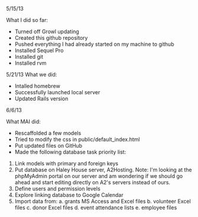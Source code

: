 5/15/13

What I did so far:
- Turned off Growl updating
- Created this github repository
- Pushed everything I had already started on my machine to github
- Installed Sequel Pro
- Installed git
- Installed rvm

5/21/13
What we did:
- Intalled homebrew
- Successfully launched local server
- Updated Rails version

6/6/13

What MAI did:
- Rescaffolded a few models
- Tried to modify the css in public/default_index.html
- Put updated files on GitHub
- Made the following database task priority list:

1. Link models with primary and foreign keys
2. Put database on Haley House server, A2Hosting.  Note: I'm looking at the phpMyAdmin portal on our server and am wondering if we should go ahead and start editing directly on A2's servers instead of ours.
3. Define users and permission levels
4. Explore linking database to Google Calendar
5. Import data from:
	a. grants MS Access and Excel files
	b. volunteer Excel files
	c. donor Excel files
	d. event attendance lists
	e. employee files
